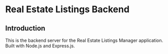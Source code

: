 <h1>Real Estate Listings Backend </h1>

<h2>Introduction</h2>

<p>
This is the backend server for the Real Estate Listings Manager application. Built with Node.js and Express.js.
</p>

